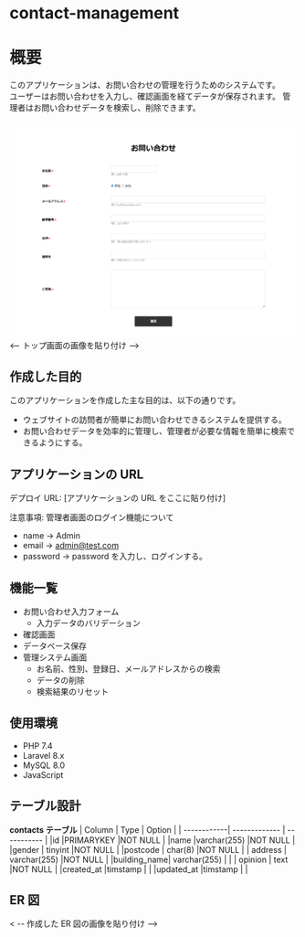 # contact-management

# 概要

このアプリケーションは、お問い合わせの管理を行うためのシステムです。  
ユーザーはお問い合わせを入力し、確認画面を経てデータが保存されます。
管理者はお問い合わせデータを検索し、削除できます。

![トップ画面の画像](./contact-management.png)
<-- トップ画面の画像を貼り付け -->

## 作成した目的

このアプリケーションを作成した主な目的は、以下の通りです。

- ウェブサイトの訪問者が簡単にお問い合わせできるシステムを提供する。
- お問い合わせデータを効率的に管理し、管理者が必要な情報を簡単に検索できるようにする。

## アプリケーションの URL

デプロイ URL: [アプリケーションの URL をここに貼り付け]

注意事項:
管理者画面のログイン機能について

- name -> Admin
- email -> admin@test.com
- password -> password
  を入力し、ログインする。

## 機能一覧

- お問い合わせ入力フォーム
  - 入力データのバリデーション
- 確認画面
- データベース保存
- 管理システム画面
  - お名前、性別、登録日、メールアドレスからの検索
  - データの削除
  - 検索結果のリセット

## 使用環境

- PHP 7.4
- Laravel 8.x
- MySQL 8.0
- JavaScript

## テーブル設計

**contacts テーブル**
| Column | Type | Option |
| ------------| ------------- | ----------- |
|id |PRIMARYKEY |NOT NULL |
|name |varchar(255) |NOT NULL |
|gender | tinyint |NOT NULL |
|postcode | char(8) |NOT NULL |
| address | varchar(255) |NOT NULL |
|building_name| varchar(255) | |
| opinion | text |NOT NULL |
|created_at |timstamp | |
|updated_at |timstamp | |

## ER 図

< -- 作成した ER 図の画像を貼り付け -->
